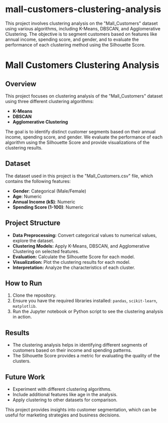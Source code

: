 # mall-customers-clustering-analysis
This project involves clustering analysis on the "Mall_Customers" dataset using various algorithms, including K-Means, DBSCAN, and Agglomerative Clustering. The objective is to segment customers based on features like annual income, spending score, and gender, and to evaluate the performance of each clustering method using the Silhouette Score. 

# Mall Customers Clustering Analysis

## Overview

This project focuses on clustering analysis of the "Mall_Customers" dataset using three different clustering algorithms:

- **K-Means**
- **DBSCAN**
- **Agglomerative Clustering**

The goal is to identify distinct customer segments based on their annual income, spending score, and gender. We evaluate the performance of each algorithm using the Silhouette Score and provide visualizations of the clustering results.

## Dataset

The dataset used in this project is the "Mall_Customers.csv" file, which contains the following features:

- **Gender**: Categorical (Male/Female)
- **Age**: Numeric
- **Annual Income (k$)**: Numeric
- **Spending Score (1-100)**: Numeric

## Project Structure

- **Data Preprocessing:** Convert categorical values to numerical values, explore the dataset.
- **Clustering Models:** Apply K-Means, DBSCAN, and Agglomerative Clustering on selected features.
- **Evaluation:** Calculate the Silhouette Score for each model.
- **Visualization:** Plot the clustering results for each model.
- **Interpretation:** Analyze the characteristics of each cluster.

## How to Run

1. Clone the repository.
2. Ensure you have the required libraries installed: `pandas`, `scikit-learn`, `matplotlib`.
3. Run the Jupyter notebook or Python script to see the clustering analysis in action.

## Results

- The clustering analysis helps in identifying different segments of customers based on their income and spending patterns.
- The Silhouette Score provides a metric for evaluating the quality of the clusters.

## Future Work

- Experiment with different clustering algorithms.
- Include additional features like age in the analysis.
- Apply clustering to other datasets for comparison.

This project provides insights into customer segmentation, which can be useful for marketing strategies and business decisions.
